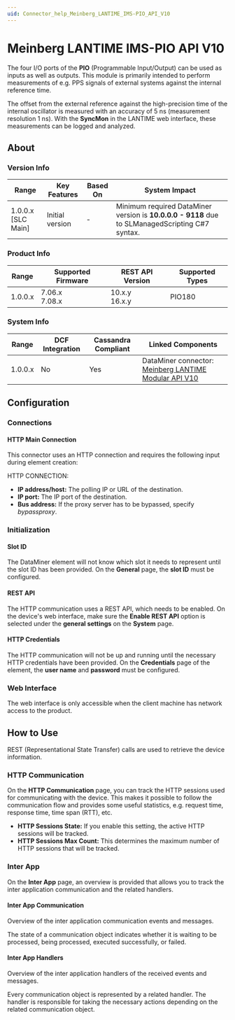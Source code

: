 ```yaml
---
uid: Connector_help_Meinberg_LANTIME_IMS-PIO_API_V10
---
```


# Meinberg LANTIME IMS-PIO API V10

The four I/O ports of the **PIO** (Programmable Input/Output) can be used as inputs as well as outputs. This module is primarily intended to perform measurements of e.g. PPS signals of external systems against the internal reference time.

The offset from the external reference against the high-precision time of the internal oscillator is measured with an accuracy of 5 ns (measurement resolution 1 ns). With the **SyncMon** in the LANTIME web interface, these measurements can be logged and analyzed.

## About

### Version Info

| **Range**            | **Key Features** | **Based On** | **System Impact**                                                                               |
|----------------------|------------------|--------------|-------------------------------------------------------------------------------------------------|
| 1.0.0.x \[SLC Main\] | Initial version  | \-           | Minimum required DataMiner version is **10.0.0.0 - 9118** due to SLManagedScripting C#7 syntax. |

### Product Info

| Range     | Supported Firmware     | **REST API Version** | **Supported Types**             |
|-----------|------------------------|----------------------|---------------------------------|
| 1.0.0.x   | 7.06.x<br>7.08.x       | 10.x.y<br>16.x.y     | PIO180                          |

### System Info

| **Range** | **DCF Integration** | **Cassandra Compliant** | **Linked Components**                                                                                                 |
|-----------|---------------------|-------------------------|-----------------------------------------------------------------------------------------------------------------------|
| 1.0.0.x   | No                  | Yes                     | DataMiner connector: [Meinberg LANTIME Modular API V10](xref:Connector_help_Meinberg_LANTIME_Modular_API_V10) |

## Configuration

### Connections

#### HTTP Main Connection

This connector uses an HTTP connection and requires the following input during element creation:

HTTP CONNECTION:

- **IP address/host:** The polling IP or URL of the destination.
- **IP port:** The IP port of the destination.
- **Bus address:** If the proxy server has to be bypassed, specify *bypassproxy*.

### Initialization

#### Slot ID

The DataMiner element will not know which slot it needs to represent until the slot ID has been provided.
On the **General** page, the **slot ID** must be configured.

#### REST API

The HTTP communication uses a REST API, which needs to be enabled.
On the device's web interface, make sure the **Enable REST API** option is selected under the **general settings** on the **System** page.

#### HTTP Credentials

The HTTP communication will not be up and running until the necessary HTTP credentials have been provided.
On the **Credentials** page of the element, the **user name** and **password** must be configured.

### Web Interface

The web interface is only accessible when the client machine has network access to the product.

## How to Use

REST (Representational State Transfer) calls are used to retrieve the device information.

### HTTP Communication

On the **HTTP Communication** page, you can track the HTTP sessions used for communicating with the device.
This makes it possible to follow the communication flow and provides some useful statistics, e.g. request time, response time, time span (RTT), etc.

- **HTTP Sessions State:** If you enable this setting, the active HTTP sessions will be tracked.
- **HTTP Sessions Max Count:** This determines the maximum number of HTTP sessions that will be tracked.

### Inter App

On the **Inter App** page, an overview is provided that allows you to track the inter application communication and the related handlers.

#### Inter App Communication

Overview of the inter application communication events and messages.

The state of a communication object indicates whether it is waiting to be processed, being processed, executed successfully, or failed.

#### Inter App Handlers

Overview of the inter application handlers of the received events and messages.

Every communication object is represented by a related handler. The handler is responsible for taking the necessary actions depending on the related communication object.
